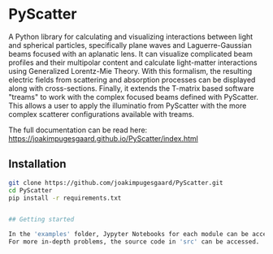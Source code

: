# PyScatter

A Python library for calculating and visualizing interactions between light and spherical particles, specifically plane waves and Laguerre-Gaussian beams focused with an aplanatic lens. 
It can visualize complicated beam profiles and their multipolar content and calculate light-matter interactions using Generalized Lorentz-Mie Theory. With this formalism, the resulting electric fields from scattering and absorption processes can be displayed along with cross-sections.
Finally, it extends the T-matrix based software "treams" to work with the complex focused beams defined with PyScatter. This allows a user to apply the illuminatio from PyScatter with the more complex scatterer configurations available with treams.

The full documentation can be read here: https://joakimpugesgaard.github.io/PyScatter/index.html


## Installation
```bash
git clone https://github.com/joakimpugesgaard/PyScatter.git
cd PyScatter
pip install -r requirements.txt


## Getting started

In the 'examples' folder, Jypyter Notebooks for each module can be accessed. These explain and demonstrate the key methods of the class. This is a good starting point to learn how to call the various functions and extract relevant data or plots.
For more in-depth problems, the source code in 'src' can be accessed.

